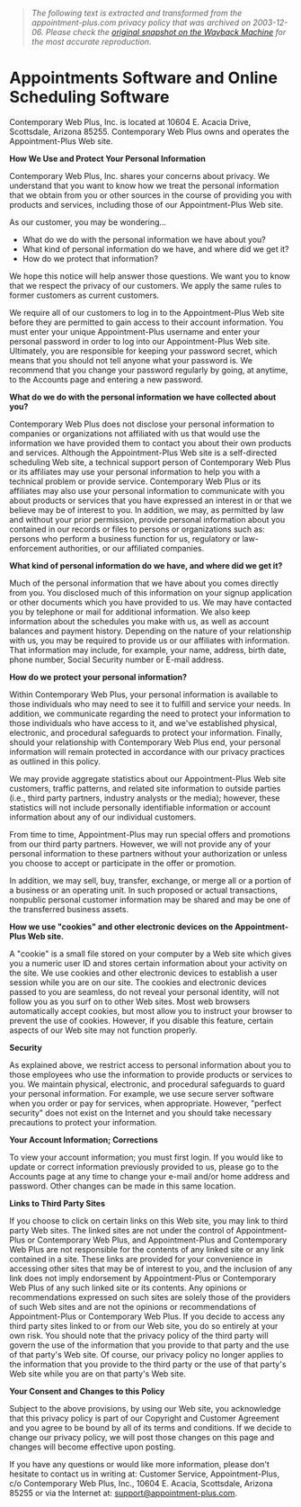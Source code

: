 > *The following text is extracted and transformed from the appointment-plus.com privacy policy that was archived on 2003-12-06. Please check the [original snapshot on the Wayback Machine](https://web.archive.org/web/20031206081940id_/http%3A//www.appointment-plus.com/privacy_statement.html) for the most accurate reproduction.*

# Appointments Software and Online Scheduling Software

Contemporary Web Plus, Inc. is located at 10604 E. Acacia Drive, Scottsdale, Arizona 85255. Contemporary Web Plus owns and operates the Appointment-Plus Web site. 

**How We Use and Protect Your Personal Information**

Contemporary Web Plus, Inc. shares your concerns about privacy. We understand that you want to know how we treat the personal information that we obtain from you or other sources in the course of providing you with products and services, including those of our Appointment-Plus Web site.

As our customer, you may be wondering... 

  * What do we do with the personal information we have about you? 
  * What kind of personal information do we have, and where did we get it? 
  * How do we protect that information? 

We hope this notice will help answer those questions. We want you to know that we respect the privacy of our customers. We apply the same rules to former customers as current customers. 

We require all of our customers to log in to the Appointment-Plus Web site before they are permitted to gain access to their account information. You must enter your unique Appointment-Plus username and enter your personal password in order to log into our Appointment-Plus Web site. Ultimately, you are responsible for keeping your password secret, which means that you should not tell anyone what your password is. We recommend that you change your password regularly by going, at anytime, to the Accounts page and entering a new password. 

**What do we do with the personal information we have collected about you?**

Contemporary Web Plus does not disclose your personal information to companies or organizations not affiliated with us that would use the information we have provided them to contact you about their own products and services. Although the Appointment-Plus Web site is a self-directed scheduling Web site, a technical support person of Contemporary Web Plus or its affiliates may use your personal information to help you with a technical problem or provide service. Contemporary Web Plus or its affiliates may also use your personal information to communicate with you about products or services that you have expressed an interest in or that we believe may be of interest to you. In addition, we may, as permitted by law and without your prior permission, provide personal information about you contained in our records or files to persons or organizations such as: persons who perform a business function for us, regulatory or law-enforcement authorities, or our affiliated companies. 

**What kind of personal information do we have, and where did we get it?**

Much of the personal information that we have about you comes directly from you. You disclosed much of this information on your signup application or other documents which you have provided to us. We may have contacted you by telephone or mail for additional information. We also keep information about the schedules you make with us, as well as account balances and payment history. Depending on the nature of your relationship with us, you may be required to provide us or our affiliates with information. That information may include, for example, your name, address, birth date, phone number, Social Security number or E-mail address. 

**How do we protect your personal information?**

Within Contemporary Web Plus, your personal information is available to those individuals who may need to see it to fulfill and service your needs. In addition, we communicate regarding the need to protect your information to those individuals who have access to it, and we've established physical, electronic, and procedural safeguards to protect your information. Finally, should your relationship with Contemporary Web Plus end, your personal information will remain protected in accordance with our privacy practices as outlined in this policy. 

We may provide aggregate statistics about our Appointment-Plus Web site customers, traffic patterns, and related site information to outside parties (i.e., third party partners, industry analysts or the media); however, these statistics will not include personally identifiable information or account information about any of our individual customers. 

From time to time, Appointment-Plus may run special offers and promotions from our third party partners. However, we will not provide any of your personal information to these partners without your authorization or unless you choose to accept or participate in the offer or promotion. 

In addition, we may sell, buy, transfer, exchange, or merge all or a portion of a business or an operating unit. In such proposed or actual transactions, nonpublic personal customer information may be shared and may be one of the transferred business assets. 

**How we use "cookies" and other electronic devices on the Appointment-Plus Web site.**

A "cookie" is a small file stored on your computer by a Web site which gives you a numeric user ID and stores certain information about your activity on the site. We use cookies and other electronic devices to establish a user session while you are on our site. The cookies and electronic devices passed to you are seamless, do not reveal your personal identity, will not follow you as you surf on to other Web sites. Most web browsers automatically accept cookies, but most allow you to instruct your browser to prevent the use of cookies. However, if you disable this feature, certain aspects of our Web site may not function properly. 

**Security**

As explained above, we restrict access to personal information about you to those employees who use the information to provide products or services to you. We maintain physical, electronic, and procedural safeguards to guard your personal information. For example, we use secure server software when you order or pay for services, when appropriate. However, "perfect security" does not exist on the Internet and you should take necessary precautions to protect your information. 

**Your Account Information; Corrections**

To view your account information; you must first login. If you would like to update or correct information previously provided to us, please go to the Accounts page at any time to change your e-mail and/or home address and password. Other changes can be made in this same location. 

**Links to Third Party Sites**

If you choose to click on certain links on this Web site, you may link to third party Web sites. The linked sites are not under the control of Appointment-Plus or Contemporary Web Plus, and Appointment-Plus and Contemporary Web Plus are not responsible for the contents of any linked site or any link contained in a site. These links are provided for your convenience in accessing other sites that may be of interest to you, and the inclusion of any link does not imply endorsement by Appointment-Plus or Contemporary Web Plus of any such linked site or its contents. Any opinions or recommendations expressed on such sites are solely those of the providers of such Web sites and are not the opinions or recommendations of Appointment-Plus or Contemporary Web Plus. If you decide to access any third party sites linked to or from our Web site, you do so entirely at your own risk. You should note that the privacy policy of the third party will govern the use of the information that you provide to that party and the use of that party's Web site. Of course, our privacy policy no longer applies to the information that you provide to the third party or the use of that party's Web site while you are on that party's Web site. 

**Your Consent and Changes to this Policy**

Subject to the above provisions, by using our Web site, you acknowledge that this privacy policy is part of our Copyright and Customer Agreement and you agree to be bound by all of its terms and conditions. If we decide to change our privacy policy, we will post those changes on this page and changes will become effective upon posting. 

If you have any questions or would like more information, please don't hesitate to contact us in writing at: Customer Service, Appointment-Plus, c/o Contemporary Web Plus, Inc., 10604 E. Acacia, Scottsdale, Arizona 85255 or via the Internet at: [support@appointment-plus.com](mailto:support@appointment-plus.com). 
